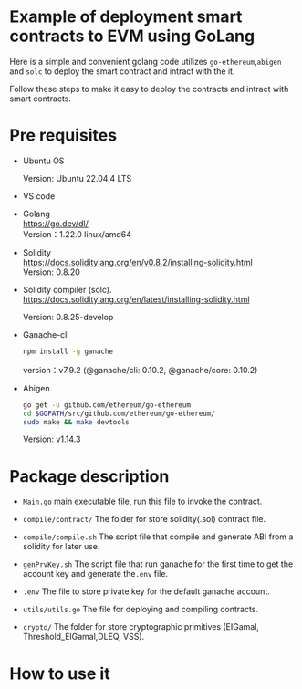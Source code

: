 # Example of deployment smart contracts to EVM using GoLang

Here is a simple and convenient golang code utilizes `go-ethereum`,`abigen` and `solc` to deploy the smart contract and intract with the it.

Follow these steps to make it easy to deploy the contracts and intract with smart contracts.

# Pre requisites

* Ubuntu OS 

  Version: Ubuntu 22.04.4 LTS

* VS code

* Golang  
https://go.dev/dl/  
Version：1.22.0 linux/amd64

* Solidity  
https://docs.soliditylang.org/en/v0.8.2/installing-solidity.html  
    Version: 0.8.20

* Solidity compiler (solc).  
https://docs.soliditylang.org/en/latest/installing-solidity.html 

    Version: 0.8.25-develop

* Ganache-cli      
    ```bash
    npm install -g ganache  
    ```
    version：v7.9.2 (@ganache/cli: 0.10.2, @ganache/core: 0.10.2)

* Abigen   
    ```bash
    go get -u github.com/ethereum/go-ethereum
    cd $GOPATH/src/github.com/ethereum/go-ethereum/
    sudo make && make devtools 
    ```
    Version: v1.14.3

# Package description

* `Main.go`    main executable file, run this file to invoke the contract.

* `compile/contract/`  The folder for store solidity(.sol) contract file.

* `compile/compile.sh`  The script file that compile and generate ABI from a solidity for later use.

* `genPrvKey.sh`  The script file that run ganache for the first time to get the account key and generate the`.env` file.

* `.env`  The file to store private key for the default ganache account. 

* `utils/utils.go`  The file for deploying and compiling contracts.

* `crypto/`  The folder for store cryptographic primitives (EIGamal, Threshold_ElGamal,DLEQ, VSS).

# How to use it

